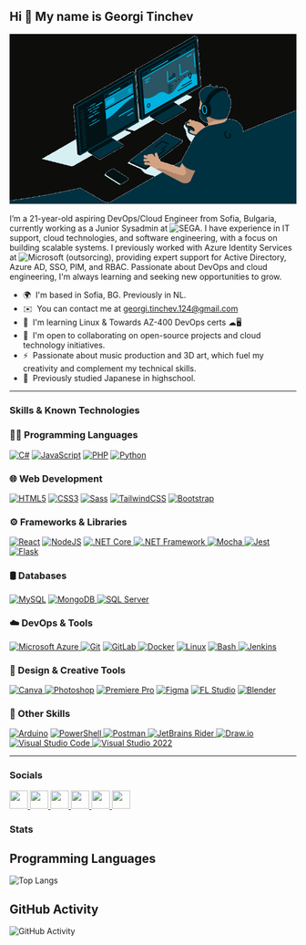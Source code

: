## Hi 👋 My name is Georgi Tinchev

<p align="center">
  <img src="demo.gif" alt="Placeholder Landing Page GIF">
</p>

I’m a 21-year-old aspiring DevOps/Cloud Engineer from Sofia, Bulgaria, currently working as a Junior Sysadmin at <img src="https://seeklogo.com/images/S/Sega-logo-595C838569-seeklogo.com.png" width="50" alt="SEGA">. I have experience in IT support, cloud technologies, and software engineering, with a focus on building scalable systems. I previously worked with Azure Identity Services at <img src="https://upload.wikimedia.org/wikipedia/commons/thumb/2/25/Microsoft_icon.svg/2048px-Microsoft_icon.svg.png" width="20" alt="Microsoft"> (outsorcing), providing expert support for Active Directory, Azure AD, SSO, PIM, and RBAC. Passionate about DevOps and cloud engineering, I'm always learning and seeking new opportunities to grow.

- 🌍  I'm based in Sofia, BG. Previously in NL.
- ✉️  You can contact me at [georgi.tinchev.124@gmail.com](mailto:georgi.tinchev.124@gmail.com)  
- 🧠  I'm learning Linux & Towards AZ-400 DevOps certs ☁🖥️  
- 🤝  I'm open to collaborating on open-source projects and cloud technology initiatives.  
- ⚡  Passionate about music production and 3D art, which fuel my creativity and complement my technical skills.
- 💭  Previously studied Japanese in highschool.

---

### Skills & Known Technologies

<h3 align="left">👨‍💻 Programming Languages</h3>
<p align="left">
  <a href="https://docs.microsoft.com/en-us/dotnet/csharp/" target="_blank" rel="noreferrer"><img src="https://raw.githubusercontent.com/danielcranney/readme-generator/main/public/icons/skills/csharp-colored.svg" width="36" height="36" alt="C#" /></a>
  <a href="https://developer.mozilla.org/en-US/docs/Web/JavaScript" target="_blank" rel="noreferrer"><img src="https://raw.githubusercontent.com/danielcranney/readme-generator/main/public/icons/skills/javascript-colored.svg" width="36" height="36" alt="JavaScript" /></a>
  <a href="https://www.php.net/" target="_blank" rel="noreferrer"><img src="https://raw.githubusercontent.com/danielcranney/readme-generator/main/public/icons/skills/php-colored.svg" width="36" height="36" alt="PHP" /></a>
  <a href="https://www.python.org/" target="_blank" rel="noreferrer"><img src="https://raw.githubusercontent.com/danielcranney/readme-generator/main/public/icons/skills/python-colored.svg" width="36" height="36" alt="Python" /></a>
</p>

<h3 align="left">🌐 Web Development</h3>
<p align="left">
  <a href="https://developer.mozilla.org/en-US/docs/Glossary/HTML5" target="_blank" rel="noreferrer"><img src="https://raw.githubusercontent.com/danielcranney/readme-generator/main/public/icons/skills/html5-colored.svg" width="36" height="36" alt="HTML5" /></a>
  <a href="https://www.w3.org/TR/CSS/#css" target="_blank" rel="noreferrer"><img src="https://raw.githubusercontent.com/danielcranney/readme-generator/main/public/icons/skills/css3-colored.svg" width="36" height="36" alt="CSS3" /></a>
  <a href="https://sass-lang.com/" target="_blank" rel="noreferrer"><img src="https://raw.githubusercontent.com/danielcranney/readme-generator/main/public/icons/skills/sass-colored.svg" width="36" height="36" alt="Sass" /></a>
  <a href="https://tailwindcss.com/" target="_blank" rel="noreferrer"><img src="https://raw.githubusercontent.com/danielcranney/readme-generator/main/public/icons/skills/tailwindcss-colored.svg" width="36" height="36" alt="TailwindCSS" /></a>
  <a href="https://getbootstrap.com/" target="_blank" rel="noreferrer"><img src="https://raw.githubusercontent.com/danielcranney/readme-generator/main/public/icons/skills/bootstrap-colored.svg" width="36" height="36" alt="Bootstrap" /></a>
</p>

<h3 align="left">⚙️ Frameworks & Libraries</h3>
<p align="left">
  <a href="https://reactjs.org/" target="_blank" rel="noreferrer"><img src="https://raw.githubusercontent.com/danielcranney/readme-generator/main/public/icons/skills/react-colored.svg" width="36" height="36" alt="React" /></a>
  <a href="https://nodejs.org/en/" target="_blank" rel="noreferrer"><img src="https://raw.githubusercontent.com/danielcranney/readme-generator/main/public/icons/skills/nodejs-colored.svg" width="36" height="36" alt="NodeJS" /></a>
    <a href="https://dotnet.microsoft.com/en-us/download/dotnet-core" target="_blank" rel="noreferrer">
  <img src="https://upload.wikimedia.org/wikipedia/commons/thumb/e/ee/.NET_Core_Logo.svg/1200px-.NET_Core_Logo.svg.png" width="36" height="36" alt=".NET Core" />
</a>
  <a href="https://dotnet.microsoft.com/en-us/download/dotnet-framework" target="_blank" rel="noreferrer">
  <img src="https://iconape.com/wp-content/files/pd/353150/svg/353150.svg" width="36" height="36" alt=".NET Framework" />
</a>
  <a href="https://mochajs.org/" target="_blank" rel="noreferrer">
  <img src="https://mochajs.org/images/mocha-logo.svg" width="36" height="36" alt="Mocha" />
</a>
  <a href="https://jestjs.io/" target="_blank" rel="noreferrer">
  <img src="https://www.svgrepo.com/show/353930/jest.svg" width="36" height="36" alt="Jest" />
</a>
<a href="https://flask.palletsprojects.com/" target="_blank" rel="noreferrer">
  <img src="https://encrypted-tbn0.gstatic.com/images?q=tbn:ANd9GcRubRv-E-PFnEuyYITdMYPqMXrBLOIKUTW8ug&s" width="36" height="36" alt="Flask" />
</a>
</p>

<h3 align="left">🛢️ Databases</h3>
<p align="left">
  <a href="https://www.mysql.com/" target="_blank" rel="noreferrer"><img src="https://raw.githubusercontent.com/danielcranney/readme-generator/main/public/icons/skills/mysql-colored.svg" width="36" height="36" alt="MySQL" /></a>
  <a href="https://www.mongodb.com/" target="_blank" rel="noreferrer">
  <img src="https://raw.githubusercontent.com/danielcranney/readme-generator/main/public/icons/skills/mongodb-colored.svg" width="36" height="36" alt="MongoDB" />
</a>
  <a href="https://www.microsoft.com/en-us/sql-server" target="_blank" rel="noreferrer">
  <img src="https://img.icons8.com/?size=512&id=laYYF3dV0Iew&format=png" width="36" height="36" alt="SQL Server" />
</a>
</p>

<h3 align="left">☁️ DevOps & Tools</h3>
<p align="left">
    <a href="https://azure.microsoft.com/en-us/" target="_blank" rel="noreferrer">
    <img src="https://upload.wikimedia.org/wikipedia/commons/thumb/f/fa/Microsoft_Azure.svg/2048px-Microsoft_Azure.svg.png" width="36" height="36" alt="Microsoft Azure" />
  </a>
  <a href="https://git-scm.com/" target="_blank" rel="noreferrer"><img src="https://raw.githubusercontent.com/danielcranney/readme-generator/main/public/icons/skills/git-colored.svg" width="36" height="36" alt="Git" /></a>
<a href="https://about.gitlab.com/" target="_blank" rel="noreferrer">
  <img src="https://cdn4.iconfinder.com/data/icons/logos-and-brands/512/144_Gitlab_logo_logos-512.png" width="36" height="36" alt="GitLab" />
</a>
  <a href="https://www.docker.com/" target="_blank" rel="noreferrer"><img src="https://raw.githubusercontent.com/danielcranney/readme-generator/main/public/icons/skills/docker-colored.svg" width="36" height="36" alt="Docker" /></a>
  <a href="https://www.linux.org" target="_blank" rel="noreferrer"><img src="https://raw.githubusercontent.com/danielcranney/readme-generator/main/public/icons/skills/linux-colored.svg" width="36" height="36" alt="Linux" /></a>
   <a href="https://www.gnu.org/software/bash/" target="_blank" rel="noreferrer">
    <img src="https://img.icons8.com/color/600/bash.png" width="36" height="36" alt="Bash" />
  </a>
  <a href="https://www.jenkins.io/" target="_blank" rel="noreferrer">
  <img src="https://upload.wikimedia.org/wikipedia/commons/thumb/e/e9/Jenkins_logo.svg/1200px-Jenkins_logo.svg.png" width="36" height="36" alt="Jenkins" />
</a>
</p>

<h3 align="left">🎨 Design & Creative Tools</h3>
<p align="left">
   <a href="https://www.canva.com/" target="_blank" rel="noreferrer">
    <img src="https://play-lh.googleusercontent.com/3aWGqSf3T_p3F6wc8FFvcZcnjWlxpZdNaqFVEvPwQ1gTOPkVoZwq6cYvfK9eCkwCXbRY" width="36" height="36" alt="Canva" />
  </a>
  <a href="https://www.adobe.com/uk/products/photoshop.html" target="_blank" rel="noreferrer"><img src="https://raw.githubusercontent.com/danielcranney/readme-generator/main/public/icons/skills/photoshop-colored.svg" width="36" height="36" alt="Photoshop" /></a>
  <a href="https://www.adobe.com/uk/products/premiere.html" target="_blank" rel="noreferrer"><img src="https://raw.githubusercontent.com/danielcranney/readme-generator/main/public/icons/skills/premierepro-colored.svg" width="36" height="36" alt="Premiere Pro" /></a>
  <a href="https://www.figma.com/" target="_blank" rel="noreferrer"><img src="https://raw.githubusercontent.com/danielcranney/readme-generator/main/public/icons/skills/figma-colored.svg" width="36" height="36" alt="Figma" /></a>
  <a href="https://www.image-line.com/" target="_blank" rel="noreferrer">
  <img src="https://i.redd.it/szswuem4y3381.png" width="36" height="36" alt="FL Studio" /></a>
    <a href="https://www.blender.org/" target="_blank" rel="noreferrer"><img src="https://raw.githubusercontent.com/danielcranney/readme-generator/main/public/icons/skills/blender-colored.svg" width="36" height="36" alt="Blender" /></a>
</p>

<h3 align="left">🔧 Other Skills</h3>
<p align="left">
  <a href="https://store.arduino.cc/" target="_blank" rel="noreferrer"><img src="https://raw.githubusercontent.com/danielcranney/readme-generator/main/public/icons/skills/arduino-colored.svg" width="36" height="36" alt="Arduino" /></a>
  <a href="https://learn.microsoft.com/en-us/powershell/" target="_blank" rel="noreferrer">
  <img src="https://upload.wikimedia.org/wikipedia/commons/2/2f/PowerShell_5.0_icon.png" width="36" height="36" alt="PowerShell" />
</a>
  <a href="https://www.postman.com/" target="_blank" rel="noreferrer">
  <img src="https://cdn.creazilla.com/icons/3254217/postman-icon-lg.png" width="36" height="36" alt="Postman" />
</a>
  <a href="https://www.jetbrains.com/rider/" target="_blank" rel="noreferrer">
  <img src="https://codeopinion.com/wp-content/uploads/2017/08/logo.png" width="36" height="36" alt="JetBrains Rider" />
</a>
  <a href="https://app.diagrams.net/" target="_blank" rel="noreferrer">
  <img src="https://encrypted-tbn0.gstatic.com/images?q=tbn:ANd9GcSB--8GKh9DaKiX6Mw5RvUojmzy3d2wNWkBfw&s" width="36" height="36" alt="Draw.io" />
</a>
  <a href="https://code.visualstudio.com/" target="_blank" rel="noreferrer">
  <img src="https://upload.wikimedia.org/wikipedia/commons/thumb/9/9a/Visual_Studio_Code_1.35_icon.svg/512px-Visual_Studio_Code_1.35_icon.svg.png" width="36" height="36" alt="Visual Studio Code" />
</a>
  <a href="https://visualstudio.microsoft.com/vs/" target="_blank" rel="noreferrer">
  <img src="https://upload.wikimedia.org/wikipedia/commons/thumb/2/2c/Visual_Studio_Icon_2022.svg/2048px-Visual_Studio_Icon_2022.svg.png" width="36" height="36" alt="Visual Studio 2022" />
</a>
</p>

---

### Socials

<p align="left">
  <a href="https://www.github.com/georgitinchev" target="_blank" rel="noreferrer">
    <picture>
      <source media="(prefers-color-scheme: dark)" srcset="https://raw.githubusercontent.com/danielcranney/readme-generator/main/public/icons/socials/github-dark.svg" />
      <source media="(prefers-color-scheme: light)" srcset="https://raw.githubusercontent.com/danielcranney/readme-generator/main/public/icons/socials/github.svg" />
      <img src="https://raw.githubusercontent.com/danielcranney/readme-generator/main/public/icons/socials/github.svg" width="32" height="32" />
    </picture>
  </a>
  <a href="http://www.instagram.com/georgi.tin/" target="_blank" rel="noreferrer">
    <picture>
      <source media="(prefers-color-scheme: dark)" srcset="https://raw.githubusercontent.com/danielcranney/readme-generator/main/public/icons/socials/instagram-dark.svg" />
      <source media="(prefers-color-scheme: light)" srcset="https://raw.githubusercontent.com/danielcranney/readme-generator/main/public/icons/socials/instagram.svg" />
      <img src="https://raw.githubusercontent.com/danielcranney/readme-generator/main/public/icons/socials/instagram.svg" width="32" height="32" />
    </picture>
  </a>
  <a href="https://www.linkedin.com/in/georgi-tinchev-903446215/" target="_blank" rel="noreferrer">
    <picture>
      <source media="(prefers-color-scheme: dark)" srcset="https://raw.githubusercontent.com/danielcranney/readme-generator/main/public/icons/socials/linkedin-dark.svg" />
      <source media="(prefers-color-scheme: light)" srcset="https://raw.githubusercontent.com/danielcranney/readme-generator/main/public/icons/socials/linkedin.svg" />
      <img src="https://raw.githubusercontent.com/danielcranney/readme-generator/main/public/icons/socials/linkedin.svg" width="32" height="32" />
    </picture>
  </a>
  <a href="https://stackoverflow.com/users/10049923/george-tinchev" target="_blank" rel="noreferrer">
    <picture>
      <source media="(prefers-color-scheme: dark)" srcset="https://raw.githubusercontent.com/danielcranney/readme-generator/main/public/icons/socials/stackoverflow-dark.svg" />
      <source media="(prefers-color-scheme: light)" srcset="https://raw.githubusercontent.com/danielcranney/readme-generator/main/public/icons/socials/stackoverflow.svg" />
      <img src="https://raw.githubusercontent.com/danielcranney/readme-generator/main/public/icons/socials/stackoverflow.svg" width="32" height="32" />
    </picture>
  </a>
  <a href="https://www.youtube.com/@cyberbands" target="_blank" rel="noreferrer">
    <picture>
      <source media="(prefers-color-scheme: dark)" srcset="https://raw.githubusercontent.com/danielcranney/readme-generator/main/public/icons/socials/youtube-dark.svg" />
      <source media="(prefers-color-scheme: light)" srcset="https://raw.githubusercontent.com/danielcranney/readme-generator/main/public/icons/socials/youtube.svg" />
      <img src="https://raw.githubusercontent.com/danielcranney/readme-generator/main/public/icons/socials/youtube.svg" width="32" height="32" />
    </picture>
  </a>
  <a href="https://twitter.com/georgi_tin" target="_blank" rel="noreferrer">
    <picture>
      <source media="(prefers-color-scheme: dark)" srcset="https://raw.githubusercontent.com/danielcranney/readme-generator/main/public/icons/socials/twitter-dark.svg" />
      <source media="(prefers-color-scheme: light)" srcset="https://raw.githubusercontent.com/danielcranney/readme-generator/main/public/icons/socials/twitter.svg" />
      <img src="https://raw.githubusercontent.com/danielcranney/readme-generator/main/public/icons/socials/twitter.svg" width="32" height="32" />
    </picture>
  </a>
</p>

### Stats

## Programming Languages

![Top Langs](https://github-readme-stats.vercel.app/api/top-langs/?username=georgitinchev&layout=compact&langs_count=10)

## GitHub Activity

![GitHub Activity](https://github-readme-stats.vercel.app/api?username=georgitinchev&show_icons=true&hide_title=true&count_private=true&hide=prs)


